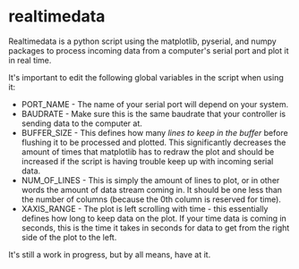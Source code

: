 realtimedata
============

Realtimedata is a python script using the matplotlib, pyserial, and numpy packages to process incoming data from a computer's serial port and plot it in real time.

It's important to edit the following global variables in the script when using it:

* PORT_NAME - The name of your serial port will depend on your system. 
* BAUDRATE - Make sure this is the same baudrate that your controller is sending data to the computer at.
* BUFFER_SIZE - This defines how many *lines to keep in the buffer* before flushing it to be processed and plotted. This significantly decreases the amount of times that matplotlib has to redraw the plot and should be increased if the script is having trouble keep up with incoming serial data.
* NUM_OF_LINES - This is simply the amount of lines to plot, or in other words the amount of data stream coming in. It should be one less than the number of columns (because the 0th column is reserved for time).
* XAXIS_RANGE - The plot is left scrolling with time - this essentially defines how long to keep data on the plot. If your time data is coming in seconds, this is the time it takes in seconds for data to get from the right side of the plot to the left.

It's still a work in progress, but by all means, have at it.
